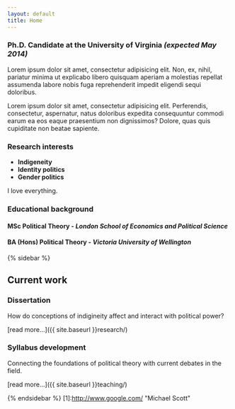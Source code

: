 ```yaml
---
layout: default
title: Home
---
```


### Ph.D. Candidate at the University of Virginia *(expected May 2014)*

Lorem ipsum dolor sit amet, consectetur adipisicing elit. Non, ex, nihil, pariatur minima ut explicabo libero quisquam aperiam a molestias repellat assumenda labore nobis fuga reprehenderit impedit eligendi sequi doloribus.

Lorem ipsum dolor sit amet, consectetur adipisicing elit. Perferendis, consectetur, aspernatur, natus doloribus expedita consequuntur commodi earum ea eos eaque praesentium non dignissimos? Dolore, quas quis cupiditate non beatae sapiente.

### Research interests

- **Indigeneity**
- **Identity politics**
- **Gender politics**

I love everything.

### Educational background

#### **MSc Political Theory** - *London School of Economics and Political Science*

#### **BA (Hons) Political Theory** - *Victoria University of Wellington*


{% sidebar %}
## Current work

### Dissertation

How do conceptions of indigineity affect and interact with political power?

[read more...]({{ site.baseurl }}research/)

### Syllabus development

Connecting the foundations of political theory with current debates in the field.

[read more...]({{ site.baseurl }}teaching/)

{% endsidebar %}
[1]:http://www.google.com/ "Michael Scott" 

